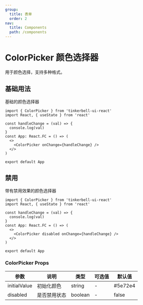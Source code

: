 ```yaml
---
group:
  title: 表单
  order: 2
nav:
  title: Components
  path: /components
---
```


# ColorPicker 颜色选择器

用于颜色选择，支持多种格式。

## 基础用法

基础的颜色选择器

```tsx
import { ColorPicker } from 'tinkerbell-ui-react'
import React, { useState } from 'react'

const handleChange = (val) => {
  console.log(val)
}
const App: React.FC = () => (
  <>
    <ColorPicker onChange={handleChange} />
  </>
)

export default App
```

## 禁用

带有禁用效果的颜色选择器

```tsx
import { ColorPicker } from 'tinkerbell-ui-react'
import React, { useState } from 'react'

const handleChange = (val) => {
  console.log(val)
}
const App: React.FC = () => (
  <>
    <ColorPicker disabled onChange={handleChange} />
  </>
)

export default App
```

### ColorPicker Props

| 参数 | 说明 | 类型 | 可选值 | 默认值 |
| ---- | ---- | ---- | ------ | ------ |
| initialValue | 初始化颜色 | string | - | #5e72e4 |
| disabled | 是否禁用状态 | boolean | - | false |

